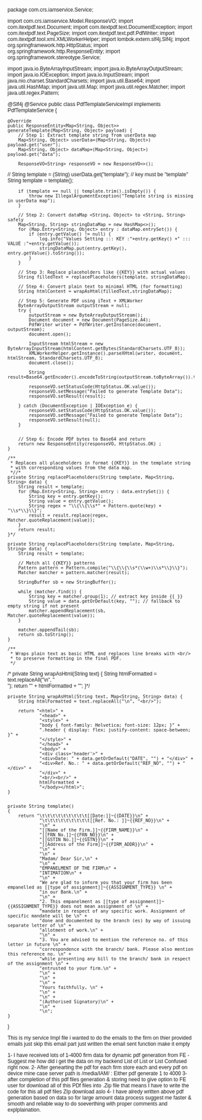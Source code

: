 package com.crs.iamservice.Service;


import com.crs.iamservice.Model.ResponseVO;
import com.itextpdf.text.Document;
import com.itextpdf.text.DocumentException;
import com.itextpdf.text.PageSize;
import com.itextpdf.text.pdf.PdfWriter;
import com.itextpdf.tool.xml.XMLWorkerHelper;
import lombok.extern.slf4j.Slf4j;
import org.springframework.http.HttpStatus;
import org.springframework.http.ResponseEntity;
import org.springframework.stereotype.Service;

import java.io.ByteArrayInputStream;
import java.io.ByteArrayOutputStream;
import java.io.IOException;
import java.io.InputStream;
import java.nio.charset.StandardCharsets;
import java.util.Base64;
import java.util.HashMap;
import java.util.Map;
import java.util.regex.Matcher;
import java.util.regex.Pattern;

@Slf4j
@Service
public class PdfTemplateServiceImpl implements PdfTemplateService {

    @Override
    public ResponseEntity<Map<String, Object>> generateTemplate(Map<String, Object> payload) {
        // Step 1: Extract template string from userData map
        Map<String, Object> userData=(Map<String, Object>) payload.get("user");
        Map<String, Object> dataMap=(Map<String, Object>) payload.get("data");

        ResponseVO<String> responseVO = new ResponseVO<>();

//        String template = (String) userData.get("template"); // key must be "template"
        String template = template();

        if (template == null || template.trim().isEmpty()) {
            throw new IllegalArgumentException("Template string is missing in userData map");
        }

        // Step 2: Convert dataMap <String, Object> to <String, String> safely
        Map<String, String> stringDataMap = new HashMap<>();
        for (Map.Entry<String, Object> entry : dataMap.entrySet()) {
            if (entry.getValue() != null) {
                log.info("Values Setting ::: KEY :"+entry.getKey() +" ::: VALUE :"+entry.getValue());
                stringDataMap.put(entry.getKey(), entry.getValue().toString());
            }
        }

        // Step 3: Replace placeholders like {{KEY}} with actual values
        String filledText = replacePlaceholders(template, stringDataMap);

        // Step 4: Convert plain text to minimal HTML (for formatting)
        String htmlContent = wrapAsHtml(filledText,stringDataMap);

        // Step 5: Generate PDF using iText + XMLWorker
        ByteArrayOutputStream outputStream = null;
        try {
            outputStream = new ByteArrayOutputStream();
            Document document = new Document(PageSize.A4);
            PdfWriter writer = PdfWriter.getInstance(document, outputStream);
            document.open();

            InputStream htmlStream = new ByteArrayInputStream(htmlContent.getBytes(StandardCharsets.UTF_8));
            XMLWorkerHelper.getInstance().parseXHtml(writer, document, htmlStream, StandardCharsets.UTF_8);
            document.close();

            String result=Base64.getEncoder().encodeToString(outputStream.toByteArray()).toString();

            responseVO.setStatusCode(HttpStatus.OK.value());
            responseVO.setMessage("Failed to generate Template Data");
            responseVO.setResult(result);

        } catch (DocumentException | IOException e) {
            responseVO.setStatusCode(HttpStatus.OK.value());
            responseVO.setMessage("Failed to generate Template Data");
            responseVO.setResult(null);
        }


        // Step 6: Encode PDF bytes to Base64 and return
        return new ResponseEntity(responseVO, HttpStatus.OK) ;
    }

    /**
     * Replaces all placeholders in format {{KEY}} in the template string
     * with corresponding values from the data map.
     *//*
    private String replacePlaceholders(String template, Map<String, String> data) {
        String result = template;
        for (Map.Entry<String, String> entry : data.entrySet()) {
            String key = entry.getKey();
            String value = entry.getValue();
            String regex = "\\{\\{\\s*" + Pattern.quote(key) + "\\s*\\}\\}";
            result = result.replace(regex, Matcher.quoteReplacement(value));
        }
        return result;
    }*/

    private String replacePlaceholders(String template, Map<String, String> data) {
        String result = template;

        // Match all {{KEY}} patterns
        Pattern pattern = Pattern.compile("\\{\\{\\s*(\\w+)\\s*\\}\\}");
        Matcher matcher = pattern.matcher(result);

        StringBuffer sb = new StringBuffer();

        while (matcher.find()) {
            String key = matcher.group(1); // extract key inside {{ }}
            String value = data.getOrDefault(key, ""); // fallback to empty string if not present
            matcher.appendReplacement(sb, Matcher.quoteReplacement(value));
        }

        matcher.appendTail(sb);
        return sb.toString();
    }

    /**
     * Wraps plain text as basic HTML and replaces line breaks with <br/>
     * to preserve formatting in the final PDF.
     */
  /*  private String wrapAsHtml(String text) {
        String htmlFormatted = text.replaceAll("\n", "<br/>");
        return "<html><body style='font-family:Helvetica; font-size:12px;'>" + htmlFormatted + "</body></html>";
    }*/

    private String wrapAsHtml(String text, Map<String, String> data) {
        String htmlFormatted = text.replaceAll("\n", "<br/>");

        return "<html>" +
                "<head>" +
                "<style>" +
                "body { font-family: Helvetica; font-size: 12px; }" +
                ".header { display: flex; justify-content: space-between; }" +
                "</style>" +
                "</head>" +
                "<body>" +
                "<div class='header'>" +
                "<div>Date: " + data.getOrDefault("DATE", "") + "</div>" +
                "<div>Ref. No.: " + data.getOrDefault("REF_NO", "") + "</div>" +
                "</div>" +
                "<br/><br/>" +
                htmlFormatted +
                "</body></html>";
    }


    private String template()
    {
        return "\t\t\t\t\t\t\t\t\t[[Date:]]~{{DATE}}\n" +
                "\t\t\t\t\t\t\t\t\t[[Ref. No.: ]]~{{REF_NO}}\n" +
                "\n" +
                "[[Name of the Firm.]]~{{FIRM_NAME}}\n" +
                "[[FRN No.]]~{{FRN_NO}}\n" +
                "[[GSTIN No.]]~{{GSTN}}\n" +
                "[[Address of the Firm]]~{{FIRM_ADDR}}\n" +
                "\n" +
                "\n" +
                "Madam/ Dear Sir,\n" +
                "\n" +
                "EMPANELMENT OF THE FIRM\n" +
                "INTIMATION\n" +
                "\n" +
                "We are glad to inform you that your firm has been empanelled as [[type of assignment]]~{{ASSIGNMENT_TYPE}} \n" +
                "in our Bank.\n" +
                "\n" +
                "2. This empanelment as [[type of assignment]]~{{ASSIGNMENT_TYPE}} does not mean assignment of \n" +
                "mandate in respect of any specific work. Assignment of specific mandate will be \n" +
                "done and documented by the branch (es) by way of issuing separate letter of \n" +
                "allotment of work.\n" +
                "\n" +
                "3. You are advised to mention the reference no. of this letter in future \n" +
                "correspondence with the branch/ bank. Please also mention this reference no. \n" +
                "while presenting any bill to the branch/ bank in respect of the assignment \n" +
                "entrusted to your firm.\n" +
                "\n" +
                "\n" +
                "\n" +
                "Yours faithfully, \n" +
                "\n" +
                "\n" +
                "(Authorised Signatory)\n" +
                "\n" +
                "\n";
    }
}


This is my service Impl file i wanted to do the emails to the firm on thier provided emails just skip this email part just written the email sent function make it empty 

1- I have received lots of 1-4000 firm data for dynamic pdf generation from FE - Suggest me how did i get the data on my backend List of List or List <Map> Confused right now.
2- After genearting the pdf for each firm store each and every pdf on device mine case server path is /media/IAM/ : Either pdf generate 1 to 4000 
3- after completion of this pdf files generation & storing need to give option to FE user for download all of this PDf files into .Zip file that means I have to write the code for this all pdf files ZIp download aslo 
4- I have alredy written above pdf generation based on data so for large amount data process suggest me faster & smooth and reliable way to do soeverthing with proper comments and explplaination.
